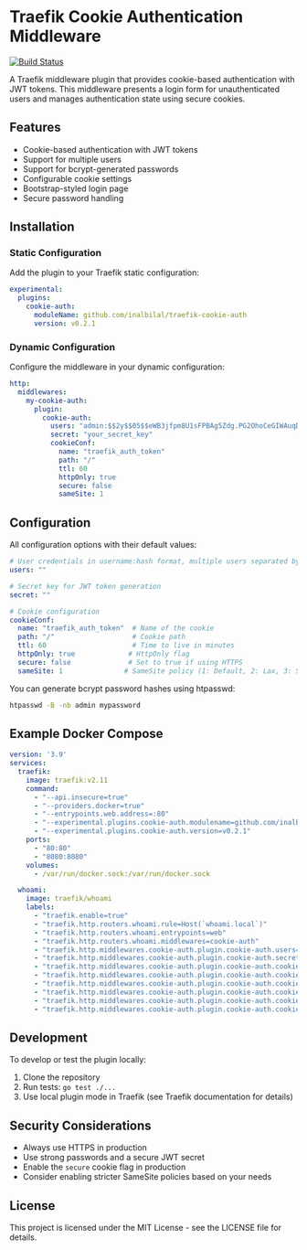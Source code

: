 # Traefik Cookie Authentication Middleware

[![Build Status](https://github.com/inalbilal/traefik-cookie-auth/workflows/Main/badge.svg?branch=master)](https://github.com/inalbilal/traefik-cookie-auth/actions)

A Traefik middleware plugin that provides cookie-based authentication with JWT tokens. This middleware presents a login form for unauthenticated users and manages authentication state using secure cookies.

## Features

- Cookie-based authentication with JWT tokens
- Support for multiple users
- Support for bcrypt-generated passwords
- Configurable cookie settings
- Bootstrap-styled login page
- Secure password handling

## Installation

### Static Configuration

Add the plugin to your Traefik static configuration:

```yaml
experimental:
  plugins:
    cookie-auth:
      moduleName: github.com/inalbilal/traefik-cookie-auth
      version: v0.2.1
```

### Dynamic Configuration

Configure the middleware in your dynamic configuration:

```yaml
http:
  middlewares:
    my-cookie-auth:
      plugin:
        cookie-auth:
          users: "admin:$$2y$$05$$eWB3jfpm8U1sFPBAg5Zdg.PG2OhoCeGIWAuqDDToBcIQYYu2UlIFe,test2:$2y$10$..."
          secret: "your_secret_key"
          cookieConf:
            name: "traefik_auth_token"
            path: "/"
            ttl: 60
            httpOnly: true
            secure: false
            sameSite: 1
```

## Configuration

All configuration options with their default values:

```yaml
# User credentials in username:hash format, multiple users separated by comma
users: ""

# Secret key for JWT token generation
secret: ""

# Cookie configuration
cookieConf:
  name: "traefik_auth_token"  # Name of the cookie
  path: "/"                   # Cookie path
  ttl: 60                     # Time to live in minutes
  httpOnly: true             # HttpOnly flag
  secure: false              # Set to true if using HTTPS
  sameSite: 1               # SameSite policy (1: Default, 2: Lax, 3: Strict, 4: None)
```

You can generate bcrypt password hashes using htpasswd:
```bash
htpasswd -B -nb admin mypassword
```

## Example Docker Compose

```yaml
version: '3.9'
services:
  traefik:
    image: traefik:v2.11
    command:
      - "--api.insecure=true"
      - "--providers.docker=true"
      - "--entrypoints.web.address=:80"
      - "--experimental.plugins.cookie-auth.modulename=github.com/inalbilal/traefik-cookie-auth"
      - "--experimental.plugins.cookie-auth.version=v0.2.1"
    ports:
      - "80:80"
      - "8080:8080"
    volumes:
      - /var/run/docker.sock:/var/run/docker.sock

  whoami:
    image: traefik/whoami
    labels:
      - "traefik.enable=true"
      - "traefik.http.routers.whoami.rule=Host(`whoami.local`)"
      - "traefik.http.routers.whoami.entrypoints=web"
      - "traefik.http.routers.whoami.middlewares=cookie-auth"
      - "traefik.http.middlewares.cookie-auth.plugin.cookie-auth.users=admin:$$2y$$05$$eWB3jfpm8U1sFPBAg5Zdg.PG2OhoCeGIWAuqDDToBcIQYYu2UlIFe"
      - "traefik.http.middlewares.cookie-auth.plugin.cookie-auth.secret=your_secret_key"
      - "traefik.http.middlewares.cookie-auth.plugin.cookie-auth.cookieConf.name=traefik_auth_token"
      - "traefik.http.middlewares.cookie-auth.plugin.cookie-auth.cookieConf.path=/"
      - "traefik.http.middlewares.cookie-auth.plugin.cookie-auth.cookieConf.ttl=60"
      - "traefik.http.middlewares.cookie-auth.plugin.cookie-auth.cookieConf.httpOnly=true"
      - "traefik.http.middlewares.cookie-auth.plugin.cookie-auth.cookieConf.secure=false"
      - "traefik.http.middlewares.cookie-auth.plugin.cookie-auth.cookieConf.sameSite=1"
```

## Development

To develop or test the plugin locally:

1. Clone the repository
2. Run tests: `go test ./...`
3. Use local plugin mode in Traefik (see Traefik documentation for details)

## Security Considerations

- Always use HTTPS in production
- Use strong passwords and a secure JWT secret
- Enable the `secure` cookie flag in production
- Consider enabling stricter SameSite policies based on your needs

## License

This project is licensed under the MIT License - see the LICENSE file for details.
